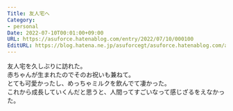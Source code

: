 ```yaml
---
Title: 友人宅へ
Category:
- personal
Date: 2022-07-10T00:01:00+09:00
URL: https://asuforce.hatenablog.com/entry/2022/07/10/000100
EditURL: https://blog.hatena.ne.jp/asuforcegt/asuforce.hatenablog.com/atom/entry/4207112889897819543
---
```


友人宅を久しぶりに訪れた。  
赤ちゃんが生まれたのでそのお祝いも兼ねて。  
とても可愛かったし、めっちゃミルクを飲んでて凄かった。  
これから成長していくんだと思うと、人間ってすごいなって感じざるをえなかった。
